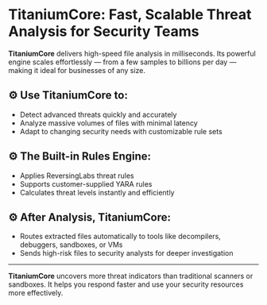 # TitaniumCore: Fast, Scalable Threat Analysis for Security Teams

**TitaniumCore** delivers high-speed file analysis in milliseconds. Its powerful engine scales effortlessly — from a few samples to billions per day — making it ideal for businesses of any size.

## ⚙️ Use TitaniumCore to:
- Detect advanced threats quickly and accurately  
- Analyze massive volumes of files with minimal latency  
- Adapt to changing security needs with customizable rule sets  

## ⚙️ The Built-in Rules Engine:
- Applies ReversingLabs threat rules  
- Supports customer-supplied YARA rules  
- Calculates threat levels instantly and efficiently  

## ⚙️ After Analysis, TitaniumCore:
- Routes extracted files automatically to tools like decompilers, debuggers, sandboxes, or VMs  
- Sends high-risk files to security analysts for deeper investigation  

---

**TitaniumCore** uncovers more threat indicators than traditional scanners or sandboxes. It helps you respond faster and use your security resources more effectively.
